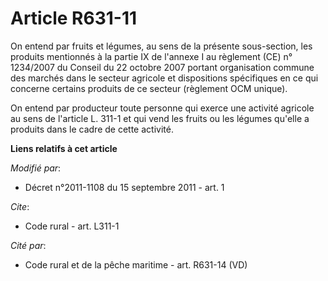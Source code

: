 # Article R631-11

On entend par fruits et légumes, au sens de la présente sous-section, les produits mentionnés à la partie IX de l'annexe I au
règlement (CE) n° 1234/2007 du Conseil du 22 octobre 2007 portant organisation commune des marchés dans le secteur agricole
et dispositions spécifiques en ce qui concerne certains produits de ce secteur (règlement OCM unique). 

On entend par producteur toute personne qui exerce une activité agricole au sens de l'article L. 311-1 et qui vend les fruits
ou les légumes qu'elle a produits dans le cadre de cette activité.

**Liens relatifs à cet article**

_Modifié par_:

  - Décret n°2011-1108 du 15 septembre 2011 - art. 1

_Cite_:

  - Code rural - art. L311-1

_Cité par_:

  - Code rural et de la pêche maritime - art. R631-14 (VD)
